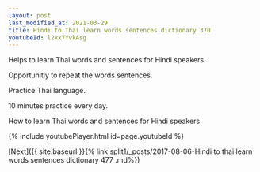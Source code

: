 ```yaml
---
layout: post
last_modified_at: 2021-03-29
title: Hindi to Thai learn words sentences dictionary 370 
youtubeId: l2xx7YvkAsg
---
```

 
 
Helps to learn Thai words and sentences for Hindi speakers.

Opportunitiy to repeat the words sentences. 

Practice Thai language. 
 
10 minutes practice every day. 
 
How to learn Thai words and sentences for Hindi speakers 
 
{% include youtubePlayer.html id=page.youtubeId %}
 
 
[Next]({{ site.baseurl }}{% link  split1/_posts/2017-08-06-Hindi to thai learn words sentences dictionary 477 .md%})
 
